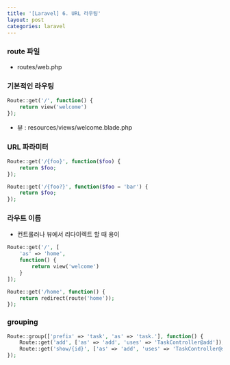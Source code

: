```yaml
---
title: '[Laravel] 6. URL 라우팅'
layout: post
categories: laravel
---
```


### route 파일
* routes/web.php

### 기본적인 라우팅
```php
Route::get('/', function() {
    return view('welcome')
});
```
* 뷰 : resources/views/welcome.blade.php  

### URL 파라미터
```php
Route::get('/{foo}', function($foo) {
    return $foo;
});

Route::get('/{foo?}', function($foo = 'bar') {
    return $foo;
});
```

### 라우트 이름
* 컨트롤러나 뷰에서 리다이렉트 할 때 용이

```php
Route::get('/', [
    'as' => 'home',
    function() {
        return view('welcome')
    }
]);

Route::get('/home', function() {
    return redirect(route('home'));
});
```

### grouping
```php
Route::group(['prefix' => 'task', 'as' => 'task.'], function() {
    Route::get('add', ['as' => 'add', 'uses' => 'TaskController@add']);
    Route::get('show/{id}', ['as' => 'add', 'uses' => 'TaskController@show']);
});
```